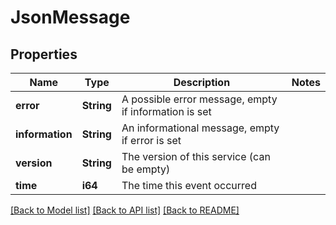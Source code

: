# JsonMessage

## Properties

Name | Type | Description | Notes
------------ | ------------- | ------------- | -------------
**error** | **String** | A possible error message, empty if information is set | 
**information** | **String** | An informational message, empty if error is set | 
**version** | **String** | The version of this service (can be empty) | 
**time** | **i64** | The time this event occurred | 

[[Back to Model list]](../README.md#documentation-for-models) [[Back to API list]](../README.md#documentation-for-api-endpoints) [[Back to README]](../README.md)


